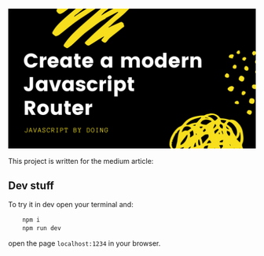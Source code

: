 ![Blog Image](/docs/blog.png)

This project is written for the medium article: 

## Dev stuff

To try it in dev open your terminal and:

```sh
    npm i 
    npm run dev
```

open the page `localhost:1234` in your browser.